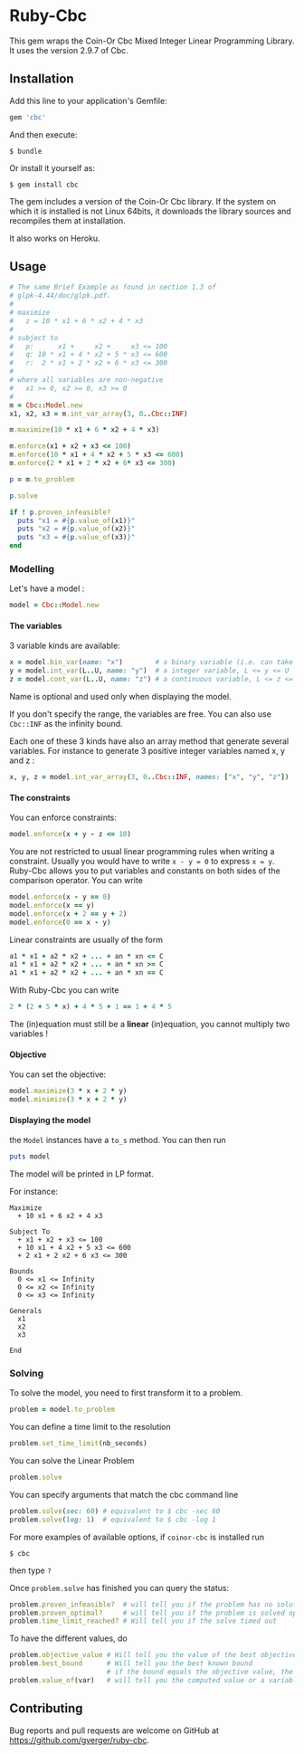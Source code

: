 # Ruby-Cbc

This gem wraps the Coin-Or Cbc Mixed Integer Linear Programming Library.
It uses the version 2.9.7 of Cbc.


## Installation

Add this line to your application's Gemfile:

```ruby
gem 'cbc'
```

And then execute:

    $ bundle

Or install it yourself as:

    $ gem install cbc

The gem includes a version of the Coin-Or Cbc library. If the system on which
it is installed is not Linux 64bits, it downloads the library sources and
recompiles them at installation.

It also works on Heroku.

## Usage

```ruby
# The same Brief Example as found in section 1.3 of 
# glpk-4.44/doc/glpk.pdf.
#
# maximize
#   z = 10 * x1 + 6 * x2 + 4 * x3
#
# subject to
#   p:      x1 +     x2 +     x3 <= 100
#   q: 10 * x1 + 4 * x2 + 5 * x3 <= 600
#   r:  2 * x1 + 2 * x2 + 6 * x3 <= 300
#
# where all variables are non-negative
#   x1 >= 0, x2 >= 0, x3 >= 0
#
m = Cbc::Model.new
x1, x2, x3 = m.int_var_array(3, 0..Cbc::INF)

m.maximize(10 * x1 + 6 * x2 + 4 * x3)

m.enforce(x1 + x2 + x3 <= 100)
m.enforce(10 * x1 + 4 * x2 + 5 * x3 <= 600)
m.enforce(2 * x1 + 2 * x2 + 6* x3 <= 300)

p = m.to_problem

p.solve

if ! p.proven_infeasible?
  puts "x1 = #{p.value_of(x1)}"
  puts "x2 = #{p.value_of(x2)}"
  puts "x3 = #{p.value_of(x3)}"
end
```
### Modelling

Let's have a model :
```ruby
model = Cbc::Model.new
```
#### The variables

3 variable kinds are available:
```ruby
x = model.bin_var(name: "x")        # a binary variable (i.e. can take values 0 and 1)
y = model.int_var(L..U, name: "y")  # a integer variable, L <= y <= U
z = model.cont_var(L..U, name: "z") # a continuous variable, L <= z <= U
```
Name is optional and used only when displaying the model.

If you don't specify the range, the variables are free.
You can also use ```Cbc::INF``` as the infinity bound.

Each one of these 3 kinds have also an array method that generate several variables.
For instance to generate 3 positive integer variables named x, y and z :
```ruby
x, y, z = model.int_var_array(3, 0..Cbc::INF, names: ["x", "y", "z"])
```

#### The constraints

You can enforce constraints:
```ruby
model.enforce(x + y - z <= 10)
```
You are not restricted to usual linear programming rules when writing a constraint.
Usually you would have to write ```x - y = 0``` to express ```x = y```. Ruby-Cbc allows you to put variables and constants on both sides of the comparison operator. You can write
```ruby
model.enforce(x - y == 0)
model.enforce(x == y)
model.enforce(x + 2 == y + 2)
model.enforce(0 == x - y)
```

Linear constraints are usually of the form
```ruby
a1 * x1 + a2 * x2 + ... + an * xn <= C
a1 * x1 + a2 * x2 + ... + an * xn >= C
a1 * x1 + a2 * x2 + ... + an * xn == C
```

With Ruby-Cbc you can write
```ruby
2 * (2 + 5 * x) + 4 * 5 + 1 == 1 + 4 * 5
```
The (in)equation must still be a **linear** (in)equation, you cannot multiply two variables !

#### Objective

You can set the objective:
```ruby
model.maximize(3 * x + 2 * y)
model.minimize(3 * x + 2 * y)
```

#### Displaying the model

the `Model` instances have a `to_s` method. You can then run
```ruby
puts model
```
The model will be printed in LP format.

For instance:
```
Maximize
  + 10 x1 + 6 x2 + 4 x3

Subject To
  + x1 + x2 + x3 <= 100
  + 10 x1 + 4 x2 + 5 x3 <= 600
  + 2 x1 + 2 x2 + 6 x3 <= 300

Bounds
  0 <= x1 <= Infinity
  0 <= x2 <= Infinity
  0 <= x3 <= Infinity

Generals
  x1
  x2
  x3

End
```

### Solving

To solve the model, you need to first transform it to a problem.
```ruby
problem = model.to_problem
```

You can define a time limit to the resolution
```ruby
problem.set_time_limit(nb_seconds)
```

You can solve the Linear Problem
```ruby
problem.solve
```

You can specify arguments that match the cbc command line
```ruby
problem.solve(sec: 60) # equivalent to $ cbc -sec 60
problem.solve(log: 1)  # equivalent to $ cbc -log 1
```
For more examples of available options, if `coinor-cbc` is installed run

    $ cbc

then type `?`

Once `problem.solve` has finished you can query the status:
```ruby
problem.proven_infeasible?  # will tell you if the problem has no solution
problem.proven_optimal?     # will tell you if the problem is solved optimally
problem.time_limit_reached? # Will tell you if the solve timed out
```

To have the different values, do
```ruby
problem.objective_value # Will tell you the value of the best objective
problem.best_bound      # Will tell you the best known bound
                        # if the bound equals the objective value, the problem is optimally solved
problem.value_of(var)   # will tell you the computed value or a variable
```

## Contributing

Bug reports and pull requests are welcome on GitHub at https://github.com/gverger/ruby-cbc.

